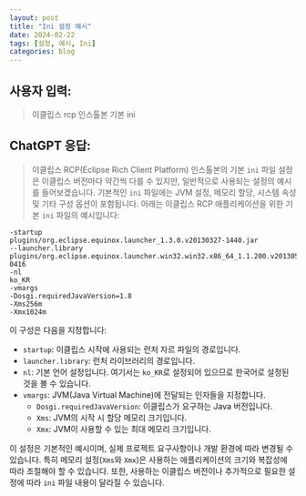 ```yaml
---
layout: post
title: "Ini 설정 예시"
date: 2024-02-22
tags: [설정, 예시, Ini]
categories: blog
---
```


## 사용자 입력:
> 이클립스 rcp 인스톨본 기본 ini

## ChatGPT 응답:
> 이클립스 RCP(Eclipse Rich Client Platform) 인스톨본의 기본 `ini` 파일 설정은 이클립스 버전마다 약간씩 다를 수 있지만, 일반적으로 사용되는 설정의 예시를 들어보겠습니다. 기본적인 `ini` 파일에는 JVM 설정, 메모리 할당, 시스템 속성 및 기타 구성 옵션이 포함됩니다. 아래는 이클립스 RCP 애플리케이션을 위한 기본 `ini` 파일의 예시입니다:

```plaintext
-startup
plugins/org.eclipse.equinox.launcher_1.3.0.v20130327-1440.jar
--launcher.library
plugins/org.eclipse.equinox.launcher.win32.win32.x86_64_1.1.200.v20130521-0416
-nl
ko_KR
-vmargs
-Dosgi.requiredJavaVersion=1.8
-Xms256m
-Xmx1024m
```

이 구성은 다음을 지정합니다:

- `startup`: 이클립스 시작에 사용되는 런처 자르 파일의 경로입니다.
- `launcher.library`: 런처 라이브러리의 경로입니다.
- `nl`: 기본 언어 설정입니다. 여기서는 `ko_KR`로 설정되어 있으므로 한국어로 설정된 것을 볼 수 있습니다.
- `vmargs`: JVM(Java Virtual Machine)에 전달되는 인자들을 지정합니다.
  - `Dosgi.requiredJavaVersion`: 이클립스가 요구하는 Java 버전입니다.
  - `Xms`: JVM의 시작 시 할당 메모리 크기입니다.
  - `Xmx`: JVM이 사용할 수 있는 최대 메모리 크기입니다.

이 설정은 기본적인 예시이며, 실제 프로젝트 요구사항이나 개발 환경에 따라 변경될 수 있습니다. 특히 메모리 설정(`Xms`와 `Xmx`)은 사용하는 애플리케이션의 크기와 복잡성에 따라 조절해야 할 수 있습니다. 또한, 사용하는 이클립스 버전이나 추가적으로 필요한 설정에 따라 `ini` 파일 내용이 달라질 수 있습니다.

